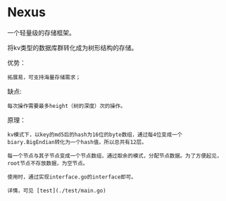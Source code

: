 # Nexus

一个轻量级的存储框架。

将kv类型的数据库群转化成为树形结构的存储。

优势：
	
	拓展易，可支持海量存储需求；

缺点: 
	
	每次操作需要最多height（树的深度）次的操作。
	
	
原理：
	
	kv模式下，以key的md5后的hash为16位的byte数组，通过每4位变成一个biary.BigEndian转化为一个hash值，所以总共有12层。
	
	每一个节点与其子节点变成一个节点数组，通过取余的模式，分配节点数据。为了方便起见，root节点不存放数据，为空节点。
	
	使用时，通过实现interface.go的interface即可。
	
	详情，可见 [test](./test/main.go)